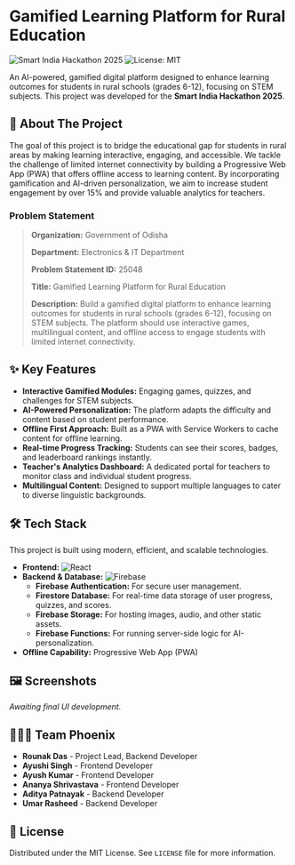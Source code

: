 # Gamified Learning Platform for Rural Education

![Smart India Hackathon 2025](https://img.shields.io/badge/Smart_India_Hackathon-2025-orange)
![License: MIT](https://img.shields.io/badge/License-MIT-yellow.svg)

An AI-powered, gamified digital platform designed to enhance learning outcomes for students in rural schools (grades 6-12), focusing on STEM subjects. This project was developed for the **Smart India Hackathon 2025**.

## 🚀 About The Project

The goal of this project is to bridge the educational gap for students in rural areas by making learning interactive, engaging, and accessible. We tackle the challenge of limited internet connectivity by building a Progressive Web App (PWA) that offers offline access to learning content. By incorporating gamification and AI-driven personalization, we aim to increase student engagement by over 15% and provide valuable analytics for teachers.

### Problem Statement

> **Organization:** Government of Odisha
>
> **Department:** Electronics & IT Department
>
> **Problem Statement ID:** 25048
>
> **Title:** Gamified Learning Platform for Rural Education
>
> **Description:** Build a gamified digital platform to enhance learning outcomes for students in rural schools (grades 6-12), focusing on STEM subjects. The platform should use interactive games, multilingual content, and offline access to engage students with limited internet connectivity.

## ✨ Key Features

-   **Interactive Gamified Modules:** Engaging games, quizzes, and challenges for STEM subjects.
-   **AI-Powered Personalization:** The platform adapts the difficulty and content based on student performance.
-   **Offline First Approach:** Built as a PWA with Service Workers to cache content for offline learning.
-   **Real-time Progress Tracking:** Students can see their scores, badges, and leaderboard rankings instantly.
-   **Teacher's Analytics Dashboard:** A dedicated portal for teachers to monitor class and individual student progress.
-   **Multilingual Content:** Designed to support multiple languages to cater to diverse linguistic backgrounds.

## 🛠️ Tech Stack

This project is built using modern, efficient, and scalable technologies.

-   **Frontend:** ![React](https://img.shields.io/badge/react-%2320232a.svg?style=for-the-badge&logo=react&logoColor=%2361DAFB)
-   **Backend & Database:** ![Firebase](https://img.shields.io/badge/firebase-%23039BE5.svg?style=for-the-badge&logo=firebase&logoColor=white)
    -   **Firebase Authentication:** For secure user management.
    -   **Firestore Database:** For real-time data storage of user progress, quizzes, and scores.
    -   **Firebase Storage:** For hosting images, audio, and other static assets.
    -   **Firebase Functions:** For running server-side logic for AI-personalization.
-   **Offline Capability:** Progressive Web App (PWA)

## 🖼️ Screenshots

<!-- Add screenshots of your application here -->
*Awaiting final UI development.*

## 🧑‍🤝‍🧑 Team Phoenix

-   **Rounak Das** - Project Lead, Backend Developer
-   **Ayushi Singh** - Frontend Developer
-   **Ayush Kumar** - Frontend Developer
-   **Ananya Shrivastava** - Frontend Developer
-   **Aditya Patnayak** - Backend Developer
-   **Umar Rasheed** - Backend Developer

## 📄 License

Distributed under the MIT License. See `LICENSE` file for more information.
